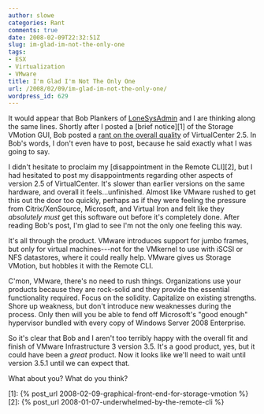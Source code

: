 ```yaml
---
author: slowe
categories: Rant
comments: true
date: 2008-02-09T22:32:51Z
slug: im-glad-im-not-the-only-one
tags:
- ESX
- Virtualization
- VMware
title: I'm Glad I'm Not The Only One
url: /2008/02/09/im-glad-im-not-the-only-one/
wordpress_id: 629
---
```


It would appear that Bob Plankers of [LoneSysAdmin](http://lonesysadmin.net/) and I are thinking along the same lines. Shortly after I posted a [brief notice][1] of the Storage VMotion GUI, Bob posted a [rant on the overall quality](http://lonesysadmin.net/2008/02/09/storage-vmotion-gui-stepping-backwards/) of VirtualCenter 2.5. In Bob's words, I don't even have to post, because he said exactly what I was going to say.

I didn't hesitate to proclaim my [disappointment in the Remote CLI][2], but I had hesitated to post my disappointments regarding other aspects of version 2.5 of VirtualCenter. It's slower than earlier versions on the same hardware, and overall it feels...unfinished. Almost like VMware rushed to get this out the door too quickly, perhaps as if they were feeling the pressure from Citrix/XenSource, Microsoft, and Virtual Iron and felt like they _absolutely must_ get this software out before it's completely done. After reading Bob's post, I'm glad to see I'm not the only one feeling this way.

It's all through the product. VMware introduces support for jumbo frames, but only for virtual machines---not for the VMkernel to use with iSCSI or NFS datastores, where it could really help. VMware gives us Storage VMotion, but hobbles it with the Remote CLI.

C'mon, VMware, there's no need to rush things. Organizations use your products because they are rock-solid and they provide the essential functionality required. Focus on the solidity. Capitalize on existing strengths. Shore up weakness, but don't introduce new weaknesses during the process. Only then will you be able to fend off Microsoft's "good enough" hypervisor bundled with every copy of Windows Server 2008 Enterprise.

So it's clear that Bob and I aren't too terribly happy with the overall fit and finish of VMware Infrastructure 3 version 3.5. It's a good product, yes, but it could have been a _great_ product. Now it looks like we'll need to wait until version 3.5.1 until we can expect that.

What about you? What do you think?

[1]: {% post_url 2008-02-09-graphical-front-end-for-storage-vmotion %}
[2]: {% post_url 2008-01-07-underwhelmed-by-the-remote-cli %}
